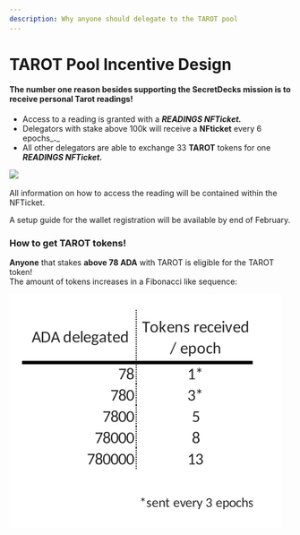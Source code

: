 ```yaml
---
description: Why anyone should delegate to the TAROT pool
---
```


# TAROT Pool Incentive Design

#### The number one reason besides supporting the SecretDecks mission is to receive personal Tarot readings!

* Access to a reading is granted with a _**READINGS NFTicket.**_&#x20;
* Delegators with stake above 100k will receive a **NFticket** every 6 epochs_**.**_
* All other delegators are able to exchange 33 **TAROT** tokens for one _**READINGS NFTicket.**_

![](<../../../.gitbook/assets/DisCoTec - TAROT Pool incentive design\_final.jpg>)

All information on how to access the reading will be contained within the NFTicket.

A setup guide for the wallet registration will be available by end of February.

### How to get TAROT tokens!

**Anyone** that stakes **above 78 ADA** with TAROT is eligible for the TAROT token!\
The amount of tokens increases in a Fibonacci like sequence:

![](<../../../.gitbook/assets/Screenshot from 2022-02-22 00-03-29.png>)
